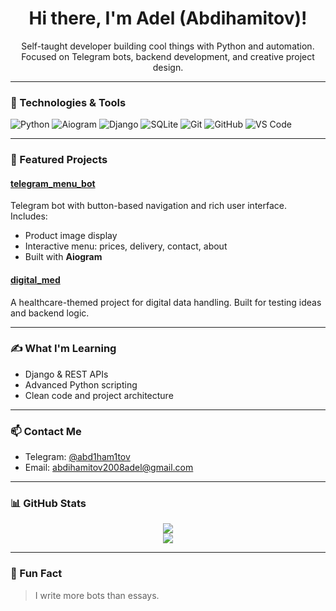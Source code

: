 <!-- README.md -->

<h1 align="center">Hi there, I'm Adel (Abdihamitov)!</h1>
<p align="center">
  Self-taught developer building cool things with Python and automation.
  <br/>
  Focused on Telegram bots, backend development, and creative project design.
</p>

---

### 🧰 Technologies & Tools

![Python](https://img.shields.io/badge/-Python-333?style=flat&logo=python)
![Aiogram](https://img.shields.io/badge/-Aiogram-333?style=flat&logo=telegram)
![Django](https://img.shields.io/badge/-Django-333?style=flat&logo=django)
![SQLite](https://img.shields.io/badge/-SQLite-333?style=flat&logo=sqlite)
![Git](https://img.shields.io/badge/-Git-333?style=flat&logo=git)
![GitHub](https://img.shields.io/badge/-GitHub-333?style=flat&logo=github)
![VS Code](https://img.shields.io/badge/-VS%20Code-333?style=flat&logo=visual-studio-code)

---

### 🚀 Featured Projects

#### [telegram_menu_bot](https://github.com/Abdihamitov/telegram_menu_bot)
Telegram bot with button-based navigation and rich user interface. Includes:
- Product image display
- Interactive menu: prices, delivery, contact, about
- Built with **Aiogram**

#### [digital_med](https://github.com/Abdihamitov/digital_med)
A healthcare-themed project for digital data handling. Built for testing ideas and backend logic.

---

### ✍️ What I'm Learning

- Django & REST APIs
- Advanced Python scripting
- Clean code and project architecture

---

### 📫 Contact Me

- Telegram: [@abd1ham1tov](https://t.me/abd1ham1tov)
- Email: abdihamitov2008adel@gmail.com

---

### 📊 GitHub Stats

<p align="center">
  <img src="https://github-readme-stats.vercel.app/api?username=Abdihamitov&show_icons=true&theme=tokyonight" />
  <br/>
  <img src="https://github-readme-streak-stats.herokuapp.com?user=Abdihamitov&theme=tokyonight" />
</p>

---

### 🧠 Fun Fact

> I write more bots than essays.
